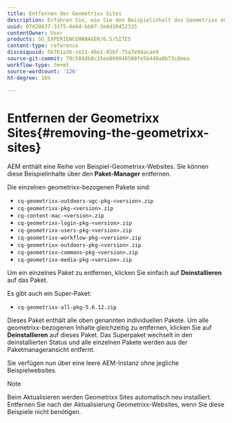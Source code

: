```yaml
---
title: Entfernen der Geometrixx Sites
description: Erfahren Sie, wie Sie den Beispielinhalt des Geometrixx entfernen.
uuid: 07d20837-3375-4e64-bb07-3e4d10452335
contentOwner: User
products: SG_EXPERIENCEMANAGER/6.5/SITES
content-type: reference
discoiquuid: 56761a36-ce21-46e1-856f-75a7e94acae9
source-git-commit: 78c584db8c35ea809048580fe5b440a0b73c8eea
workflow-type: tm+mt
source-wordcount: '126'
ht-degree: 16%

---
```



# Entfernen der Geometrixx Sites{#removing-the-geometrixx-sites}

AEM enthält eine Reihe von Beispiel-Geometrixx-Websites. Sie können diese Beispielinhalte über den **Paket-Manager** entfernen.

Die einzelnen geometrixx-bezogenen Pakete sind:

* `cq-geometrixx-outdoors-ugc-pkg-<version>.zip`
* `cq-geometrixx-pkg-<version>.zip`
* `cq-content-mac-<version>.zip`
* `cq-geometrixx-login-pkg-<version>.zip`
* `cq-geometrixx-users-pkg-<version>.zip`
* `cq-geometrixx-workflow-pkg-<version>.zip`
* `cq-geometrixx-outdoors-pkg-<version>.zip`
* `cq-geometrixx-commons-pkg-<version>.zip`
* `cq-geometrixx-media-pkg-<version>.zip`

Um ein einzelnes Paket zu entfernen, klicken Sie einfach auf **Deinstallieren** auf das Paket.

Es gibt auch ein Super-Paket:

* `cq-geometrixx-all-pkg-5.6.12.zip`

Dieses Paket enthält alle oben genannten individuellen Pakete. Um alle geometrixx-bezogenen Inhalte gleichzeitig zu entfernen, klicken Sie auf **Deinstallieren** auf dieses Paket. Das Superpaket wechselt in den deinstallierten Status und alle einzelnen Pakete werden aus der Paketmanageransicht entfernt.

Sie verfügen nun über eine leere AEM-Instanz ohne jegliche Beispielwebsites.

>[!NOTE]
>
>Beim Aktualisieren werden Geometrixx Sites automatisch neu installiert. Entfernen Sie nach der Aktualisierung Geometrixx-Websites, wenn Sie diese Beispiele nicht benötigen.

